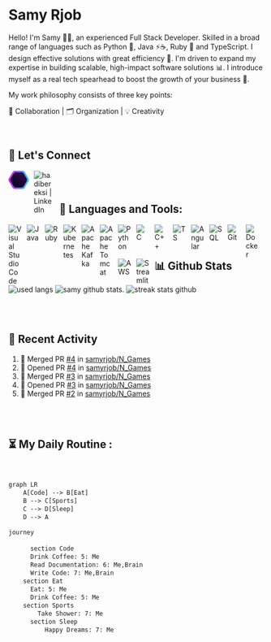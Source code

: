 

<!--
**samyrjob/samyrjob** is a ✨ _special_ ✨ repository because its `README.md` (this file) appears on your GitHub profile.

-->
# Samy Rjob

Hello! I'm Samy 👨‍💻, an experienced Full Stack Developer. Skilled in a broad range of languages such as Python 🐍, Java ⚡️☕️, Ruby 💎 and TypeScript. I design effective solutions with great efficiency 🚀. I'm driven to expand my expertise in building scalable, high-impact software solutions 📊. I introduce myself as a real tech spearhead to boost the growth of your business 💼. 

My work philosophy consists of three key points:

🤝 Collaboration | 🗂️ Organization | 💡 Creativity

<br>

## 🤝 Let's Connect

  [<img align="left" alt="Linkstack" width="40px" src="https://raw.githubusercontent.com/LinkStackOrg/branding/main/logo/svg/logo_animated.svg" style="padding-right:10px;" />](https://linksta.cc/@SamyRJOB)
  [<img align="left" alt="hadibereksi | LinkedIn" width="40px" src="https://upload.wikimedia.org/wikipedia/commons/thumb/8/81/LinkedIn_icon.svg/2048px-LinkedIn_icon.svg.png" style="padding-right:10px;"/>](https://www.linkedin.com/in/samy-rjob-800315176/)

<br>
</br>

## 🔨 Languages and Tools:
  <img align="left" alt="Visual Studio Code" width="26px" src="https://cdn.jsdelivr.net/gh/devicons/devicon/icons/vscode/vscode-original.svg" style="padding-right:10px;" />
  <img align="left" alt="Java" width="26px" src="https://cdn.jsdelivr.net/gh/devicons/devicon/icons/java/java-original-wordmark.svg" style="padding-right:10px;" />
  <img align="left" alt="Ruby" width="26px" src="https://cdn.jsdelivr.net/gh/devicons/devicon/icons/ruby/ruby-original-wordmark.svg" style="padding-right:10px;" />
  <img align="left" alt="Kubernetes" width="26px" src="https://cdn.jsdelivr.net/gh/devicons/devicon/icons/kubernetes/kubernetes-plain-wordmark.svg" style="padding-right:10px;" />
  <img align="left" alt="Apache Kafka" width="26px" src="https://cdn.jsdelivr.net/gh/devicons/devicon/icons/apachekafka/apachekafka-original-wordmark.svg" style="padding-right:10px;" />
  <img align="left" alt="Apache Tomcat" width="26px" src="https://cdn.jsdelivr.net/gh/devicons/devicon/icons/tomcat/tomcat-original-wordmark.svg" style="padding-right:10px;" />
  <img align="left" alt="Python" width="26px" src="https://img.icons8.com/color/48/000000/python--v1.png" style="padding-right:10px;" />
  <img align="left" alt="C" width="26px" src="https://cdn.jsdelivr.net/gh/devicons/devicon/icons/c/c-original.svg" style="padding-right:10px;" />
  <img align="left" alt="C++" width="26px" src="https://cdn.jsdelivr.net/gh/devicons/devicon/icons/cplusplus/cplusplus-original.svg" style="padding-right:10px;" />
  <img align="left" alt="TS" width="26px" src="https://img.icons8.com/color/48/000000/typescript.png" style="padding-right:10px;" />
  <img align="left" alt="Angular" width="26px" src="https://cdn.jsdelivr.net/gh/devicons/devicon/icons/angularjs/angularjs-original.svg" style="padding-right:10px;" />
  <img align="left" alt="SQL" width="26px" src="https://cdn.jsdelivr.net/gh/devicons/devicon/icons/mysql/mysql-original.svg" style="padding-right:10px;" />
  <img align="left" alt="Git" width="26px" src="https://cdn.jsdelivr.net/gh/devicons/devicon/icons/git/git-original.svg" style="padding-right:10px;" />
  <img align="left" alt="Docker" width="26px" src="https://cdn.jsdelivr.net/gh/devicons/devicon/icons/docker/docker-original-wordmark.svg" style="padding-right:10px;" />
  <img align="left" alt="AWS" width="26px" src="https://cdn.jsdelivr.net/gh/devicons/devicon@latest/icons/amazonwebservices/amazonwebservices-original-wordmark.svg" style="padding-right:10px;" />
    <img align="left" alt="Streamlit" width="26px" src="https://streamlit.io/images/brand/streamlit-mark-color.svg" style="padding-right:10px;" />

<br />
<br />

## 📊 Github Stats
![used langs](https://github-readme-stats.vercel.app/api/top-langs/?username=samyrjob&langs_count=8&theme=radical&size_weight=0.5&count_weight=0.5)
![samy github stats](https://github-readme-stats.vercel.app/api?username=samyrjob&hide_title=true&include_all_commits=false&line_height=24&theme=radical&hide_title=false).
![streak stats github](https://github-readme-streak-stats.herokuapp.com/?user=samyrjob&hide_title=true&theme=radical)

<br>
</br>

## 📌 Recent Activity 

<!--START_SECTION:activity-->
1. 🎉 Merged PR [#4](https://github.com/samyrjob/N_Games/pull/4) in [samyrjob/N_Games](https://github.com/samyrjob/N_Games)
2. 💪 Opened PR [#4](https://github.com/samyrjob/N_Games/pull/4) in [samyrjob/N_Games](https://github.com/samyrjob/N_Games)
3. 🎉 Merged PR [#3](https://github.com/samyrjob/N_Games/pull/3) in [samyrjob/N_Games](https://github.com/samyrjob/N_Games)
4. 💪 Opened PR [#3](https://github.com/samyrjob/N_Games/pull/3) in [samyrjob/N_Games](https://github.com/samyrjob/N_Games)
5. 🎉 Merged PR [#2](https://github.com/samyrjob/N_Games/pull/2) in [samyrjob/N_Games](https://github.com/samyrjob/N_Games)
<!--END_SECTION:activity-->




<br>
</br>

## ⏳ My Daily Routine :
```mermaid


graph LR
    A[Code] --> B[Eat]
    B --> C[Sports]
    C --> D[Sleep]
    D --> A
```

```mermaid
journey
    
      section Code
      Drink Coffee: 5: Me
      Read Documentation: 6: Me,Brain
      Write Code: 7: Me,Brain
    section Eat
      Eat: 5: Me
      Drink Coffee: 5: Me
    section Sports
	    Take Shower: 7: Me
	  section Sleep
		  Happy Dreams: 7: Me
```
